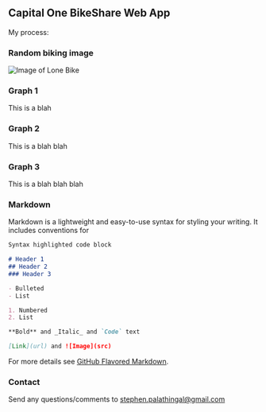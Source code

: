 ## Capital One BikeShare Web App

My process:

### Random biking image
![Image of Lone Bike]()

### Graph 1

This is a blah

### Graph 2

This is a blah blah

### Graph 3

This is a blah blah blah

### Markdown

Markdown is a lightweight and easy-to-use syntax for styling your writing. It includes conventions for

```markdown
Syntax highlighted code block

# Header 1
## Header 2
### Header 3

- Bulleted
- List

1. Numbered
2. List

**Bold** and _Italic_ and `Code` text

[Link](url) and ![Image](src)
```

For more details see [GitHub Flavored Markdown](https://guides.github.com/features/mastering-markdown/).

### Contact

Send any questions/comments to stephen.palathingal@gmail.com
